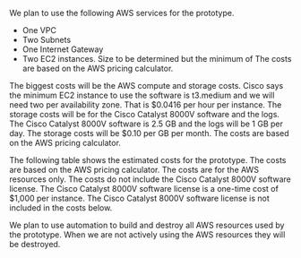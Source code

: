 

We plan to use the following AWS services for the prototype.  
- One VPC
- Two Subnets
- One Internet Gateway
- Two EC2 instances.  Size to be determined but the minimum of The costs are based on the AWS pricing calculator.  



The biggest costs will be the AWS compute and storage costs.  Cisco says the minimum EC2 instance to use the software is t3.medium and we will need two per availability zone.  That is $0.0416 per hour per instance.  The storage costs will be for the Cisco Catalyst 8000V software and the logs.  The Cisco Catalyst 8000V software is 2.5 GB and the logs will be 1 GB per day.  The storage costs will be $0.10 per GB per month.  The costs are based on the AWS pricing calculator.

The following table shows the estimated costs for the prototype.  The costs are based on the AWS pricing calculator.  The costs are for the AWS resources only.  The costs do not include the Cisco Catalyst 8000V software license.  The Cisco Catalyst 8000V software license is a one-time cost of $1,000 per instance.  The Cisco Catalyst 8000V software license is not included in the costs below.

We plan to use automation to build and destroy all AWS resources used by the prototype.  When we are not actively using the AWS resources they will be destroyed.



